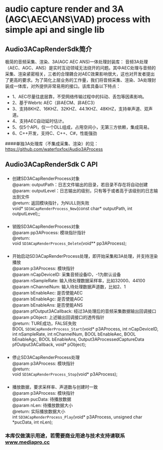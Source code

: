 # audio capture render and 3A (AGC\AEC\ANS\VAD) process with simple api and single lib


## Audio3ACapRenderSdk简介
极简的音频采集、渲染、3A(AGC AEC ANS)一体处理封装库：
音频3A处理（AEC、AGC、ANS）是实时互动领域无法绕开的问题。其中AEC处理与音频的采集、渲染紧密相关，三者的合理耦合对AEC效果影响很大，这也对开发者提出了更高的要求。为了简化上层业务的工作量，我们将音频采集、渲染、3A处理封装成一体库，对外提供非常易用的接口。该库具备以下特点：<br>
* 1、AEC尽量往底层靠，不受网络传输过程中的抖动、丢包等因素影响。
* 2、基于Webrtc AEC（非AECM、非AEC3）
* 3、支持8KHZ、16KHZ、32KHZ、44.1KHZ、48KHZ，支持单声道、双声道。
* 4、支持AEC自动延时估计。
* 5、仅5个API，仅一个DLL组成，占用空间小，无第三方依赖，集成简易。
* 6、C++开发，支持C、C++、C#，性能强劲

####单独3A处理库（不集成采集、渲染）的见：https://github.com/waterfoxfox/Audio3AProcess

## Audio3ACapRenderSdk C API

### 
* 创建SD3ACapRenderProcess对象<br>
@param: outputPath：日志文件输出的目录，若目录不存在将自动创建<br>
@param: outputLevel：日志输出的级别，只有等于或者高于该级别的日志输出到文件<br>
@return: 返回模块指针，为NULL则失败<br>
void*  `SD3ACapRenderProcess_New`(const char* outputPath, int outputLevel);;


### 
* 销毁SD3ACapRenderProcess对象<br>
@param pp3AProcess: 模块指针指针<br>
@return:<br>
void  `SD3ACapRenderProcess_Delete`(void** pp3AProcess);


### 
* 开始启动SD3ACapRenderProcess处理，即开始采集和3A处理，并支持渲染播放<br>
@param p3AProcess: 模块指针<br>
@param nCapDeviceID: 采集音频设备ID，-1为默认设备<br>
@param nSampleRate: 输入待处理数据采样率，比如32000、44100<br>
@param nChannelNum: 输入待处理数据声道数，比如2、1<br>
@param bEnableAec: 是否使能AEC<br>
@param bEnableAgc: 是否使能AGC<br>
@param bEnableAns: 是否使能ANS<br>
@param pfOutput3ACallback: 经过3A处理后的音频采集数据输出回调接口<br>
@param pObject: 上述输出回调接口的透传指针<br>
@return: TURE成功，FALSE失败<br>
BOOL  `SD3ACapRenderProcess_Start`(void* p3AProcess, int nCapDeviceID, int nSampleRate, int nChannelNum, BOOL bEnableAec, BOOL bEnableAgc, BOOL bEnableAns, Output3AProcessedCaptureData pfOutput3ACallback, void* pObject);

### 
* 停止SD3ACapRenderProcess处理<br>
@param p3AProcess: 模块指针<br>
@return: <br>
void  `SD3ACapRenderProcess_Stop`(void* p3AProcess);


### 
* 播放数据，要求采样率、声道数与创建时一致<br>
@param p3AProcess: 模块指针<br>
@param pucData: 待播放数据<br>
@param nLen: 待播放数据大小<br>
@return: 实际播放数据大小<br>
int  `SD3ACapRenderProcess_Play`(void* p3AProcess, unsigned char *pucData, int nLen);



### 本库仅做演示用途，若需要商业用途与技术支持请联系 www.mediapro.cc
